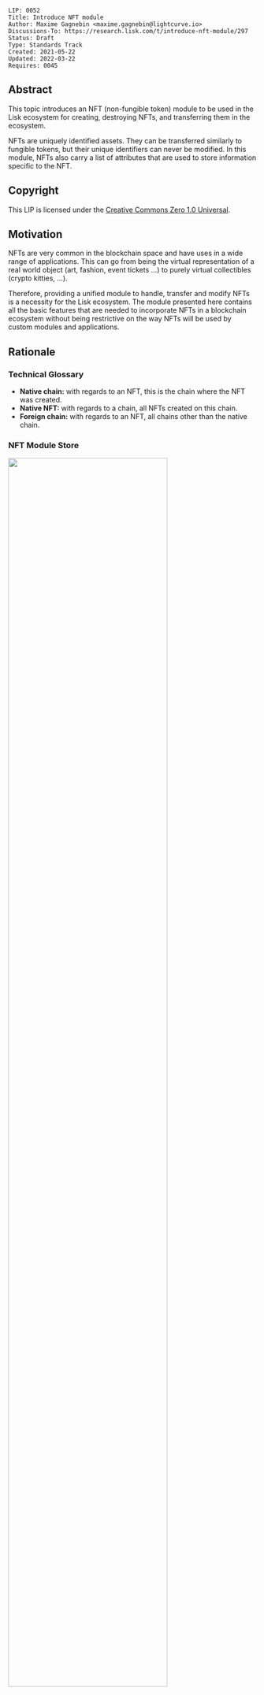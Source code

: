 ```
LIP: 0052
Title: Introduce NFT module
Author: Maxime Gagnebin <maxime.gagnebin@lightcurve.io>
Discussions-To: https://research.lisk.com/t/introduce-nft-module/297
Status: Draft
Type: Standards Track
Created: 2021-05-22
Updated: 2022-03-22
Requires: 0045
```

## Abstract

This topic introduces an NFT (non-fungible token) module to be used in the Lisk ecosystem for creating, destroying NFTs, and transferring them in the ecosystem.

NFTs are uniquely identified assets. They can be transferred similarly to fungible tokens, but their unique identifiers can never be modified. In this module, NFTs also carry a list of attributes that are used to store information specific to the NFT.

## Copyright

This LIP is licensed under the [Creative Commons Zero 1.0 Universal](https://creativecommons.org/publicdomain/zero/1.0/).

## Motivation

NFTs are very common in the blockchain space and have uses in a wide range of applications. This can go from being the virtual representation of a real world object (art, fashion, event tickets ...) to purely virtual collectibles (crypto kitties, ...).

Therefore, providing a unified module to handle, transfer and modify NFTs is a necessity for the Lisk ecosystem. The module presented here contains all the basic features that are needed to incorporate NFTs in a blockchain ecosystem without being restrictive on the way NFTs will be used by custom modules and applications.

## Rationale

### Technical Glossary

- **Native chain:** with regards to an NFT, this is the chain where the NFT was created.
- **Native NFT:** with regards to a chain, all NFTs created on this chain.
- **Foreign chain:** with regards to an NFT, all chains other than the native chain.

### NFT Module Store

<img src="lip-0052/nft_module_store.png" width="80%">

_Figure 1: The NFT module store is divided into 5 substores. All NFTs held by users are stored sequentially in the user substore with keys given by the user address and the NFT ID._

#### NFT Store

The NFT store contains entries for all NFTs present on the chain, as well as entries for all native NFTs that have been sent cross-chain. Each entry contains three properties, the owner, the locking module ID and the attributes of the NFT. The owner can either be a 20 bytes user address or a 4 bytes chain ID. In the latter case, the token is a native token that has been sent cross-chain and is escrowed.

The locking module property stores the information regarding the locking status of the NFT. If the NFT is unlocked, this property will have the value `NFT_NOT_LOCKED`, whereas if the NFT is locked, this property will store the locking module name.

Lastly, the NFT stores an attribute property which can be used by custom applications to store information about the NFT, or modify interactions with the NFT.

#### User Substore

In the proposed solution, all NFTs associated with a given address are stored sequentially in the user substore part of the state. In this way, getting all NFTs of a given account can be done efficiently. This is in contrast to specifications (like [ERC 721](https://github.com/ethereum/EIPs/blob/master/EIPS/eip-721.md) without optional extensions) where the NFT owner is only stored as one of the NFTs properties. We think that this feature is useful in an account based blockchain ecosystem and the user substore is designed accordingly.

### NFT Identifier

To identify NFTs in the Lisk ecosystem, we introduce the NFT ID, a unique NFT identifier in the ecosystem. It is a 16-byte concatenation of the [chain ID][research:chain-registration] of the chain creating the token, and the serializations of a collection integer, chosen when the token is created, and an index which is automatically assigned to the new NFT.

This allows chains to define multiple sets of NFTs, each identified by their respective collection. Each collection can then easily have its own attribute schema and custom logic. For example, an art NFT exchange could have a different collection per artist. The index being then the unique integer associated with each art piece of this artist.

### Cross-chain NFT Transfer

To allow cross-chain transfers of NFTs, we define a specific command which makes use of the [Interoperability module][research:base-interoperability] and creates a [cross-chain message][research:ccm] with the relevant information. When sending NFTs cross-chain, it is crucial that every chain can correctly escrow its native tokens sent to other chains. In this way, a native NFT can never be created by a foreign chain and sent across the ecosystem. When receiving non-native NFTs on a chain, users can query this NFT's native chain to make sure that the NFT is properly escrowed.

#### Transfer To and From the Native Chain

These specifications only allow NFTs to be transferred to and from their native chain. In particular, this means that a token created on chain A cannot be transferred directly from chain B to chain C. This is required to allow the native chain to maintain correctly escrowed NFTs.

### Attributes

Each NFT is stored with an attribute property. This property is a byte sequence that is not deserialized by the NFT module. Each custom module using an NFT collection should define schemas to serialize and deserialize the attribute property of NFTs of their collection.

When an NFT is sent to another chain, the attributes property of the NFT can be modified according to specifications set on the receiving chain. For this reason, custom modules specifying an NFT collection must also implement the behavior to adopt when an NFT is returned with a modified attributes property. This custom behavior will compare the returned attributes with the ones stored with the escrowed NFT. If the returned NFT has an empty attribute, the native chain will restore the attributes as stored, this can be used to save on cross-chain messages size when returning non-modified NFTs to their native chains.

### Protocol Logic for Other Modules

The NFT module provides the following functions to modify the NFT state. Any other modules should use those functions to modify the NFT state. The NFT state should never be modified from outside the module without using one of the provided functions as this could result in unexpected behavior and could cause an improper state transition.

#### create

This function is used to create a new NFT. The NFT will always be native to the chain creating it. The index of the created NFT will be the next available index, as specified by the max index corresponding to the collection.

#### destroy

This function is used to destroy NFTs. The NFT will be removed from the NFT store and cannot be retrieved. The use of this function is limited to destroying native NFTs.

#### transfer

This function is used to transfer ownership of NFTs within one chain.

#### transferCrossChain

This function is used to transfer ownership of NFTs across chains in the Lisk ecosystem.

#### lock

This function is used to lock an NFT to a `module` name. A locked NFT cannot be transferred (within the chain or across chains). This can be useful, for example, when the NFT is used as a deposit for a service. A `module` name is specified both when locking and unlocking the NFT, thus preventing NFTs being accidentally locked and unlocked by different modules.

#### unlock

This function is used to unlock an NFT that was locked with a given `module` name.

#### setAttributes

This function is used to modify the attributes of NFTs. Each custom module can define the rules surrounding modifying NFT attributes and should call this function. This function will be executed even if the NFT is locked.

#### recover

This function should only be called by the Interoperability module to trigger the recovery of NFTs escrowed to terminated chains.

## Specification

### Constants and Notations

The following constants are used throughout the document:

| Name                                   | Type   | Value             |
| -------------------------------------- | ------ | ----------------- |
| **Interoperability Constants**         |        |                   |
| `MAINCHAIN_ID`                         | bytes  | 0x 00 00 00 00    |
| **NFT Module Constants**               |        |                   |
| `MODULE_NAME_NFT`                      | string | "nft"             |
| `COMMAND_NAME_TRANSFER`                | string | "transfer"        |
| `COMMAND_NAME_CROSS_CHAIN_TRANSFER`    | string | TBD               |
| `CROSS_CHAIN_COMMAND_NAME_TRANSFER`    | string | TBD               |
| `CHAIN_ID_ALIAS_NATIVE`                | bytes  | 0x 00 00 00 00    |
| `NFT_NOT_LOCKED`                       | string | `MODULE_NAME_NFT` |
| `MAX_BYTE_LENGTH_ATTRIBUTES`           | uint32 | 9 \* 1024         |
| `CCM_STATUS_OK`                        | uint32 | 0                 |
| `CCM_STATUS_NFT_NOT_SUPPORTED`         | uint32 | 64                |
| `CCM_STATUS_NFT_PROTOCOL_VIOLATION`    | uint32 | 65                |
| **Store Constants**                    |        |                   |
| `SUBSTORE_PREFIX_NFT`                  | bytes  | 0x00 00           |
| `SUBSTORE_PREFIX_USER`                 | bytes  | 0x80 00           |
| `SUBSTORE_PREFIX_COLLECTION`           | bytes  | 0xc0 00           |
| `SUBSTORE_PREFIX_AVAILABLE_COLLECTION` | bytes  | 0xd0 00           |
| `SUBSTORE_KEY_LENGTH_NFT`              | uint32 | 16                |
| **General Constants**                  |        |                   |
| `ADDRESS_LENGTH`                       | uint32 | 20                |
| `MIN_MODULE_NAME_LENGTH`               | uint32 | 1                 |
| `MAX_MODULE_NAME_LENGTH`               | uint32 | 32                |
| `NFT_ID_LENGTH`                        | uint32 | 16                |
| `CHAIN_ID_LENGTH`                      | uint32 | 4                 |
| `EMPTY_BYTES`                          | bytes  | ""                |

### Event Names and Results

| Name                           | Type   | Value             | Description                                                          |
| ------------------------------ | ------ | ----------------- | -------------------------------------------------------------------- |
| **Names**                      |        |                   |                                                                      |
| `EVENT_NAME_CREATE_NFT_ENTRY`  | string | "createNFTEntry"  | Name of the event emitted during token NFT substore entry creation.  |
| `EVENT_NAME_DELETE_NFT_ENTRY`  | string | "deleteNFTEntry"  | Name of the event emitted during token NFT substore entry deletion.  |
| `EVENT_NAME_CREATE_USER_ENTRY` | string | "createUserEntry" | Name of the event emitted during token user substore entry creation. |
| `EVENT_NAME_DELETE_USER_ENTRY` | string | "deleteUserEntry" | Name of the event emitted during token user substore entry deletion. |
| **Result codes**               |        |                   |                                                                      |
| `RESULT_SUCCESSFUL`            | uint32 | 0                 | Successful result code for events.                                   |

### Type Definitions

| Name      | Type   | Validation                                                                                | Description                   |
| --------- | ------ | ----------------------------------------------------------------------------------------- | ----------------------------- |
| `Address` | bytes  | Must be of length `ADDRESS_LENGTH`.                                                       | Address of an account.        |
| `Module`  | string | Must be of length at least `MIN_MODULE_NAME_LENGTH` and at most `MAX_MODULE_NAME_LENGTH`. | Used for identifying modules. |
| `NFTID`   | bytes  | Must be of length `NFT_ID_LENGTH`.                                                        | Used for NFT identifiers.     |
| `ChainID` | bytes  | Must be of length `CHAIN_ID_LENGTH`.                                                      | Used for chain identifiers.   |

#### uint32be Function

The function `uint32be(x)` returns the big endian uint32 serialization of an integer `x`, with `0 <= x < 2^32`. This serialization is always 4 bytes long.

#### uint64be Function

The function `uint64be(x)` returns the big endian uint64 serialization of an integer `x`, with `0 <= x < 2^64`. This serialization is always 8 bytes long.

#### length Function

In this LIP, `length(byteSequence)` returns the length in bytes of `byteSequence`.

#### Logic from Other Modules

Calling a function `fct` from the [Interoperability module][research:base-interoperability] is represented by `Interoperability.fct(required inputs)`.

### NFT Identification

All NFTs in the ecosystem are identified by the three values `chainID`, `collection` and `index`.

- `chainID` is always the chain ID of the chain that created the NFT,
- `collection` is an integer specified at NFT creation,
- `index` is assigned at NFT creation to the next available index in the collection.

In this LIP, the NFT identifier `nftID` is a 16-byte concatenation of the ID of the NFT native chain and the serializations of `collection` and `index`: `nftID = chainID + uint32be(collection) + uint64be(index)`. This is for example used in all input formats for the module's exposed logics. This allows the exposed logic interfaces to be simple and uniform. This choice follows a potential way how the module could be implemented in JavaScript, the same behavior could be implemented with a named tuple in Python.

#### NFT ID and Native NFT

The NFTs on their native chain have the `chainID` part of the `nftID` equal to `CHAIN_ID_ALIAS_NATIVE`. The same NFT in other chains would be identified by `chainID = nativeChainID`, `nativeChainID` being the chain ID of the chain where the NFT was created.

#### Supported NFTs

The NFT module contains a function used when receiving cross-chain NFT transfers to assert the support for non-native NFTs. It should return a boolean, depending on the configuration of the NFT module. For the rest of this LIP, this function is written `NFTSupported(nftID)`.

### NFT Module Store

The store keys and schemas for value serialization of the NFT store are set as follows:

#### NFT Substore

- The substore prefix is set to `SUBSTORE_PREFIX_NFT`.
- Each store key is an NFT ID: `nftID`.
- Each store value is the serialization of an object following `NFTStoreSchema`.

```java
NFTStoreSchema = {
    "type": "object",
    "required": [
        "owner",
        "lockingModule",
        "attributes"
    ],
    "properties": {
        "owner": {
            "dataType": "bytes",
            "fieldNumber": 1
        },
        "lockingModule": {
            "dataType": "string",
            "minLength": MIN_MODULE_NAME_LENGTH,
            "maxLength": MAX_MODULE_NAME_LENGTH,
            "pattern": "^[a-zA-Z0-9]*$]",
            "fieldNumber": 2
        },
        "attributes": {
            "dataType": "bytes",
            "maxLength": MAX_BYTE_LENGTH_ATTRIBUTES,
            "fieldNumber": 3
        }
    }
}
```

#### User Substore

- The substore prefix is set to `SUBSTORE_PREFIX_USER`.
- Each store key is a concatenation of an address and a NFT ID: `address + nftID`.
- Each store value is the serialization of an object following `userStoreSchema`.

```java
userStoreSchema = {
    "type": "object",
    "required": ["exists"],
    "properties": {
        "exists": {
            "dataType": "boolean",
            "fieldNumber": 1
        }
    }
}
```

#### Collection Substore

- The substore prefix is set to `SUBSTORE_PREFIX_COLLECTION`.
- Each store key is a collection: `uint32be(collection)`.
- Each store value is the serialization of an object following `collectionStoreSchema`.

```java
collectionStoreSchema = {
    "type": "object",
    "required": ["nextAvailableIndex"],
    "properties": {
        "nextAvailableIndex": {
            "dataType": "uint64",
            "fieldNumber": 1
        }
    }
}
```

#### Available Collection Substore

- The substore prefix is set to `SUBSTORE_PREFIX_AVAILABLE_COLLECTION`.
- Each store key is the empty bytes.
- Each store value is the serialization of an object following `availableCollectionStoreSchema`.

```java
availableCollectionStoreSchema = {
    "type": "object",
    "required": ["nextAvailableCollection"],
    "properties": {
        "nextAvailableCollection": {
            "dataType": "uint32",
            "fieldNumber": 1
        }
    }
}
```

#### Store Notation

For the rest of this proposal:

- Let `NFTStore(nftID)` be the NFT substore entry with store key `nftID`.
- Let `userStore(address, nftID)` be the user substore entry with store key `address + nftID`.
- Let `collectionStore(collection)` be the collection substore entry with store key `uint32be(collection)`.
- Let `nextAvailableCollection` be the `nextAvailableCollection` property of the entry of the available collection substore.

### Commands

The module provides the following commands to modify the NFT store.

#### NFT Transfer

Transactions executing this command have:

- `module = MODULE_NAME_NFT`
- `command = COMMAND_NAME_TRANSFER`

##### Parameters Schema

The `params` property of an NFT transfer transaction follows the schema `NFTTransferParamsSchema`.

```java
NFTTransferParamsSchema = {
    "type": "object",
    "required": [
        "nftID",
        "recipientAddress"
    ],
    "properties": {
        "nftID": {
            "dataType": "bytes",
            "length": NFT_ID_LENGTH,
            "fieldNumber": 1,
        },
        "recipientAddress": {
            "dataType": "bytes",
            "length": ADDRESS_LENGTH,
            "fieldNumber": 2
        }
    }
}
```

##### Verification

```python
def verify(trs: Transaction) -> None:

    senderAddress = SHA256(trs.senderPublicKey)[:ADDRESS_LENGTH]
    nftID = trs.params.nftID
    recipientAddress = trs.params.recipientAddress

    if NFTStore(nftID).lockingModule != NFT_NOT_LOCKED:
        raise Exception("NFT is locked.")

    if NFTStore(nftID).owner != senderAddress:
        raise Exception("Sender is not the NFT owner.")

```

##### Execution

```python
def execute(trs: Transaction) -> None:

    senderAddress = SHA256(trs.senderPublicKey)[:ADDRESS_LENGTH]
    nftID = trs.params.nftID
    recipientAddress = trs.params.recipientAddress

    deleteUserEntry(senderAddress, nftID)
    createUserEntry(recipientAddress, nftID)
    NFTStore(nftID).owner = recipientAddress
```

Here, deleteUserEntry and createUserEntry are internal functions that respectively delete and create an entry in the user substore.

#### Cross-chain NFT Transfer

Transactions executing this command have:

- `module = MODULE_NAME_NFT`
- `command = COMMAND_NAME_CROSS_CHAIN_TRANSFER`

##### Parameters Schema

The `params` property of a cross-chain NFT transfer transaction follows the schema `crossChainTransferParamsSchema`.

```java
crossChainTransferParamsSchema = {
    "type": "object",
    "required": [
        "nftID",
        "receivingChainID",
        "recipientAddress",
        "messageFee"
    ],
    "properties": {
        "nftID": {
            "dataType": "bytes",
            "length": NFT_ID_LENGTH,
            "fieldNumber": 1,
        },
        "receivingChainID": {
            "dataType": "bytes",
            "length": CHAIN_ID_LENGTH,
            "fieldNumber": 2
        },
        "recipientAddress": {
            "dataType": "bytes",
            "length": ADDRESS_LENGTH,
            "fieldNumber": 3
        },
        "messageFee": {
            "dataType": "uint64",
            "fieldNumber": 4
        }
    }
}
```

##### Verification

```python
def verify(trs: Transaction) -> None:

    chainID = nftID[:CHAIN_ID_LENGTH]

    if chainID not in [CHAIN_ID_ALIAS_NATIVE, receivingChainID]:
        raise Exception("NFT must be native to either to the mainchain or receiving chain.")
```

##### Execution

```python
def execute(trs: Transaction) -> None:

    senderAddress = SHA256(trs.senderPublicKey)[:ADDRESS_LENGTH]
    nftID = trs.params.nftID
    receivingChainID = trs.params.receivingChainID
    recipientAddress = trs.params.recipientAddress
    messageFee = trs.params.messageFee

    transferCrossChain(
        senderAddress,
        receivingChainID,
        recipientAddress,
        nftID,
        messageFee,
        True
    )
```

Here, transferCrossChain function transfers ownership of NFTs across chains in the Lisk ecosystem.

### Executing Cross-chain Messages

#### Cross-chain NFT Transfer Message

Cross-chain messages executing this cross-chain command have:

- `module = MODULE_NAME_NFT`,
- `crossChainCommand = CROSS_CHAIN_COMMAND_NAME_TRANSFER`

##### Message Parameters Schema

The `params` property of cross-chain NFT transfers follows the `crossChainTransferMessageParamsSchema`.

```java
crossChainTransferMessageParamsSchema = {
    "type": "object",
    "required": [
        "nftID",
        "senderAddress"
        "recipientAddress",
        "attributes"
    ],
    "properties": {
        "nftID": {
            "dataType": "bytes",
            "length": NFT_ID_LENGTH,
            "fieldNumber": 1,
        },
        "senderAddress": {
            "dataType": "bytes",
            "length": ADDRESS_LENGTH,
            "fieldNumber": 2
        },
        "recipientAddress": {
            "dataType": "bytes",
            "length": ADDRESS_LENGTH,
            "fieldNumber": 3
        },
        "attributes": {
            "dataType": "bytes",
            "maxLength": MAX_BYTE_LENGTH_ATTRIBUTES,
            "fieldNumber": 4
        }
    }
}
```

##### Verification

```python
def verify(ccu: Transaction, ccm: CCM) -> None:

nftID = ccm.params.nftID
chainID = nftID[:CHAIN_ID_LENGTH]
sendingChainID = ccm.sendingChainID
senderAddress = ccm.params.senderAddress
ownChainID = Interoperability.getOwnChainAccount().ID

if chainID not in [ownChainID, sendingChainID]
    raise Exception("NFT is not native to either the sending chain or the receiving chain.")

if chainID == ownChainID and NFTStore(nftID).owner != senderAddress
    raise Exception("Sender is not the NFT owner.")

if chainID == sendingChainID and NFTStore(nftID) exists:
    raise Exception("NFT substore entry already exists.")

```

##### Execution

When executing a cross-chain NFT transfer message `ccm`, the logic below is followed.

```python
def execute(ccu: Transaction, ccm: CCM) -> None:

    nftID = ccm.params.nftID
    chainID = nftID[:CHAIN_ID_LENGTH]
    sendingChainID = ccm.sendingChainID
    senderAddress = ccm.params.senderAddress
    recipientAddress = ccm.params.recipientAddress
    receivedAttributes = ccm.params.attributes
    ownChainID = Interoperability.getOwnChainAccount().ID
    storedAttributes = NFTStore(nftID).attributes
    collection = nftID[5:8]

    if chainID == ownChainID:
        if ccm.status == CCM_STATUS_OK:
        newAttributes = getNewAttributes(collection, storedAttributes, receivedAttributes)
        newOwner = recipientAddress
        else:
        newAttributes = storedAttributes
        newOwner = senderAddress
    NFTStore(nftID).owner = newOwner
    NFTStore(nftID).attributes = newAttributes
    createUserEntry(newOwner, nftID)

    else: # chainID == sendingChainID
        if NFTSupported(nftID) == FALSE:
            if (ccm.fee >= MIN_RETURN_FEE * length(ccm)
                and ccm.status == CCM_STATUS_OK):
                Interoperability.error(ccm, CCM_STATUS_NFT_NOT_SUPPORTED)
            stop ccm execution
        if ccm.status == CCM_STATUS_OK:
            createNFTEntry(nftID, recipientAddress, receivedAttributes)
            createUserEntry(recipientAddress, nftID)
        else:
            createNFTEntry(nftID, senderAddress, receivedAttributes)
            createUserEntry(senderAddress, nftID)

```

### Events

#### createNFTEntry

This event has `name = EVENT_NAME_CREATE_NFT_ENTRY`, and is emitted when the createNFTEntry function is called.

##### Topics

- ``: bla bla.
- ``: bla bla.

##### Data

```java
createNFTEntryDataSchema = {
    "type": "object",
    "required": [
        "",
        "",
        ""
    ]
    "properties": {
    }
}
```

#### deleteNFTEntry

This event has `name = EVENT_NAME_DELETE_NFT_ENTRY`, and is emitted when the deleteNFTEntry function is called.

##### Topics

- ``: bla bla.
- ``: bla bla.

##### Data

```java
createNFTEntryDataSchema = {
    "type": "object",
    "required": [
        "",
        "",
        ""
    ]
    "properties": {
    }
}
```

#### createUserEntry

This event has `name = EVENT_NAME_CREATE_USER_ENTRY`, and is emitted when the createUserEntry function is called.

##### Topics

- ``: bla bla.
- ``: bla bla.

##### Data

```java
createNFTEntryDataSchema = {
    "type": "object",
    "required": [
        "",
        "",
        ""
    ]
    "properties": {
    }
}
```

#### deleteUserEntry

This event has `name = EVENT_NAME_DELETE_USER_ENTRY`, and is emitted when the deleteUserEntry function is called.

##### Topics

- ``: bla bla.
- ``: bla bla.

##### Data

```java
createNFTEntryDataSchema = {
    "type": "object",
    "required": [
        "",
        "",
        ""
    ]
    "properties": {
    }
}
```

### Internal Functions

#### createNFTEntry

```python
def createNFTEntry(
    nftID: NFTID,
    address: Address,
    givenAttributes: bytes
    ) -> None:

    create substore entry with
        substorePrefix = STORE_PREFIX_NFT
        key =  nftID
        value = encode(
            schema = NFTStoreSchema,
            object = {
            "owner": address,
            "lockingModule": NFT_NOT_LOCKED,
            "attributes": givenAttributes
            }
        )

    emitEvent(
        module = MODULE_NAME_NFT,
        name = EVENT_NAME_CREATE_NFT_ENTRY,
        data = {
            "address": address,
            "nftID": nftID,
            "givenAttributes": givenAttributes,
            "result": RESULT_SUCCSESSFUL
        },
        topics = [TODO:]
    )
```

#### deleteNFTEntry

```python
def deleteNFTEntry(
    nftID: NFTID
    ) -> None:

    delete substore entry with
        substorePrefix = STORE_PREFIX_NFT
        key = nftID

    emitEvent(
        module = MODULE_NAME_NFT,
        name = EVENT_NAME_DELETE_NFT_ENTRY,
        data = {
            TODO:
        },
        topics = [TODO:]
    )
```

#### createUserEntry

```python
def createUserEntry(
    address: Address,
    nftID: NFTID
    ) -> None:

    create substore entry with
        substorePrefix = SUBSTORE_PREFIX_USER
        key = address + nftID
        value = encode(
            schema = userStoreSchema,
            object = {
               "exists": True
            }
        )

    emitEvent(
        module = MODULE_NAME_NFT,
        name = EVENT_NAME_CREATE_USER_ENTRY,
        data = {
            TODO:
        },
        topics = [TODO:]
    )
```

#### deleteUserEntry

```python
def deleteUserEntry(
    address: Address,
    nftID: NFTID
    ) -> None:

    delete substore entry with
        substorePrefix = STORE_PREFIX_USER
        key = address + nftID

    emitEvent(
        module = MODULE_NAME_NFT,
        name = EVENT_NAME_DELETE_USER_ENTRY,
        data = {
            TODO:
        },
        topics = [TODO:]
    )
```

#### canonicalNFTID

```python
def canonicalNFTID(
    nftID: NFTID
    ) -> bytes:

    chainID = nftID[:CHAIN_ID_LENGTH]
    collectionBytes = nftID[5:8]
    indexBytes = nftID[9:16]

    if chainID == Interoperability.getOwnChainAccount().ID:
        return CHAIN_ID_ALIAS_NATIVE + collectionBytes + indexBytes
    else:
        return nftID
```

This function will return the input `nftID` in the case `interoperabiliby.getOwnChainAccount()` cannot be called.

### NFT Attributes

For all NFT collections, native chains must implement the function `getNewAttributes(collection, storedAttributes, receivedAttributes)` which is used whenever an NFT from this collection is received from another chain. The function `getNewAttributes` must always return a byte array of length at most `MAX_BYTE_LENGTH_ATTRIBUTES` bytes.

For all values of `collection` and `storedAttributes`, this function must be defined as `getNewAttributes(collection, storedAttributes, EMPTY_BYTES) = storedAttributes`.

This function's default behavior is to always overwriting the received attributes with the ones in the NFT substore:

```python
defaultGetNewAttributes(collection, storedAttributes, receivedAttributes):
    return storedAttributes
```

### Genesis Block Processing

#### Genesis Assets Schema

```java
genesisNFTStoreSchema = {
    "type": "object",
    "required": [
        "NFTSubstore",
        "collectionSubstore",
        "availableLocalIDSubstore",
        "terminatedEscrowSubstore"
    ],
    "properties": {
        "NFTSubstore": {
            "type": "array",
            "fieldNumber": 1,
            "items": {
                "type": "object",
                "required": [
                    "NFTID",
                    "owner",
                    "lockingModuleID",
                    "attributes"
                ],
                "properties": {
                    "NFTID": {
                        "type": "object",
                        "fieldNumber": 1,
                        "required": ["chainID", "collection", "index"],
                        "properties": {
                            "chainID": {
                                "dataType": "uint32",
                                "fieldNumber": 1
                            },
                            "collection": {
                                "dataType": "uint32",
                                "fieldNumber": 2
                            },
                            "index": {
                                "dataType": "uint32",
                                "fieldNumber": 3
                            }
                        }
                    },
                    "owner": {
                        "dataType": "bytes",
                        "fieldNumber": 2
                    },
                    "lockingModuleID": {
                        "dataType": "string",
                        "fieldNumber": 3
                    },
                    "attributes": {
                        "dataType": "bytes",
                        "fieldNumber": 4
                    }
                }
            }
        },
        "collectionSubstore": {
            "type": "array",
            "fieldNumber": 2,
            "items": {
                "type": "object",
                "required": ["collection", "nextAvailableIndex"],
                "properties": {
                    "collection": {
                        "dataType": "uint32",
                        "fieldNumber": 1
                    },
                    "nextAvailableIndex": {
                        "dataType": "uint64",
                        "fieldNumber": 2
                    }
                }
            }
        },
        "availableCollectionSubstore": {
            "dataType": "uint32",
            "fieldNumber": 3
        },
        "terminatedEscrowSubstore": {
            "type": "array",
            "fieldNumber": 4,
            "items": {
                "type": "uint32"
            }
        }
    }
}
```

#### Genesis State Initialization

During the genesis state initialization stage, the following steps are executed. If any step fails, the block is discarded and has no further effect.

Let `genesisBlockAssetBytes` be the `data` bytes included in the block assets for the NFT module and let `genesisBlockAssetObject` be the deserialization of `genesisBlockAssetBytes` according to the `genesisNFTStoreSchema` schema, given above.

- Initial checks:

  - Across all elements of the `NFTSubstore` array, all values given for `NTFID` must be unique.
  - For all elements of the `NFTSubstore` array, values given for `owner` must have either length 20 (representing a user address) or 4 (representing a chain ID).
  - The `NFTSubstore` must be in lexicographical order of `owner`.
    - For a given `owner`, the entries must be in ascending order of `tokenID.chainID`.
    - For a given `owner` and `tokenID.chainID`, the entries must be in ascending order of `tokenID.collection`.
    - For a given `owner`, `tokenID.chainID` and `tokenID.collection` the entries must be in ascending order of `tokenID.index`.
  - For all elements of the `NFTSubstore` array, if the value of `owner` has length 4 (representing an escrowed NFT) then the corresponding `NFTID.chainID` must equal `CHAIN_ID_ALIAS_NATIVE`.
  - For all elements of the `NFTSubstore` array, if the value of `attributes` must have length less than or equal to `MAX_BYTE_LENGTH_ATTRIBUTES`.
  - Accross all element of the `collectionSubstore` array, all values given for `collection` must be unique.
  - The `collectionSubstore` array must be in ascending order of `collection`.
  - In the `terminatedEscrowSubstore` array, each element must be unique (appears at most once).
  - The `terminatedEscrowSubstore` array must be in ascending order.

- For each entry `NFTEntry` in `genesisBlockAssetObject.NFTSubstore`, create an entry in the NFT substore with:

  ```python
  storeKey = uint32be(NFTEntry.NFTID.chainID) || uint32be(NFTEntry.NFTID.collection) || uint64be(NFTEntry.NFTID.index)
  storeValue = {"owner": NFTEntry.owner,
                "lockingModuleID": NFTEntry.lockingModuleID,
                "attributes": NFTEntry.attributes
               } serialized using NFTStoreSchema.
  ```

  Further, if `NFTEntry.owner` has length 20, create an entry in the user substore with:

  ```python
  storeKey = NFTEntry.owner || uint32be(NFTEntry.NFTID.chainID) || uint32be(NFTEntry.NFTID.collection) || uint64be(NFTEntry.NFTID.index)
  storeValue = {"exists": True} serialized using userStoreSchema.
  ```

- For each entry `collectionEntry` in `genesisBlockAssetObject.collectionSubstore`, create an entry in the collection substore with:

  ```python
  storeKey = uint32be(collectionEntry.collection)
  storeValue = {"nextAvailableIndex": collectionEntry.nextAvailableIndex} serialized using collectionStoreSchema.
  ```

- Create an entry in the available collection substore with:

  ```python
  storeKey = EMPTY_BYTES
  storeValue = {"nextAvailableCollection": genesisBlockAssetObject.availableCollectionSubstore}
               serialized using availableCollectionStoreSchema.
  ```

- For each entry `terminatedChainID` in `genesisBlockAssetObject.terminatedEscrowSubstore`, create an entry in the terminated escrow substore with:
  ```python
  storeKey = uint32be(terminatedChainID)
  storeValue = {"escrowTerminated": True} serialized using terminatedEscrowStoreSchema.
  ```

Once the module store is initialized, its validity is attested asserting that the function below returns `True`.

```python
NFTStoreValid():
    existingIndex = {}
    for storeKey a store key in NFT substore:
        chainID = storeKey[0:4] # Part of the key corresponding to the chain ID of the NFT
        collection = storeKey[4:8] # Part of the key corresponding to the collection of the NFT
        index = storeKey[8:12] # Part of the key corresponding to the index of the NFT
        if chainID == CHAIN_ID_ALIAS_NATIVE:
            existingIndex[collection] = max{existingIndex[collection], index}

    # Check that all existing indices are smaller than the next available index for the collection
    for collection in existingIndex:
        if (collectionStore(collection) does not exist
            or collectionStore(collection).nextAvailableIndex <= existingIndex[collection]):
            return False

    # Check that the largest existing collection is smaller than the recorded available collection
    maxCollection = max key of the existingIndex dictionary, -1 if existingIndex is empty
    # Recall that nextAvailableCollection is used as the value of the available collection substore
    if nextAvailableCollection <= maxCollection:
        return False

    return True
```

### Protocol Logic for Other Modules

#### getAttributes

This function returns the attributes of an NFT.

```python
def getAttributes(
    nftID: NFTID
    ) -> bytes:

    nftID = canonicalNFTID(nftID)

    if NFTStore(nftID) does not exist:
        raise Exception("NFT substore entry does not exist.")
    else:
        return NFTStore(nftID).attributes
```

#### getLockingModule

This function returns the locking status of an NFT.

```python
def getLockingModule(
    nftID: NFTID
    ) -> string:

    nftID = canonicalNFTID(nftID)
    if NFTStore(nftID) does not exist:
        raise Exception("NFT substore entry does not exist.")
    else:
        return NFTStore(nftID).lockingModule
```

#### getNFTowner

This function returns the owner of an NFT.

```python
def getNFTowner(
    nftID: NFTID
    ) -> Address:

    nftID = canonicalNFTID(nftID)
    if NFTStore(nftID) does not exist:
        raise Exception("NFT substore entry does not exist.")
    else:
        return NFTStore(nftID).owner
```

#### getNextAvailableIndex

This function returns the max index of a collection.

```python
def getNextAvailableIndex(
    collection: uint32
    ) -> uin64:

    if collectionStore(collection) does not exist:
        raise Exception("Collection substore entry does not exist.")
    else:
        return collectionStore(collection).nextAvailableIndex
```

#### getNextAvailableCollection

This function returns the next available collection.

```python
def getNextAvailableCollection() -> uint32:
    return nextAvailableCollection
```

#### create

This function creates an NFT.

```python
def create(
    address: Address,
    collection: uint32,
    attributes: bytes
    ) -> None:

    if (length(attributes) > MAX_BYTE_LENGTH_ATTRIBUTES bytes):
        raise Exception("Atrributes exceeds the maximum byte length.")

    if collectionStore(collection) does not exist:
        raise Exception("Collection substore entry does not exist.")

    index = collectionStore(collection).nextAvailableIndex
    nftID = {"chainID": CHAIN_ID_ALIAS_NATIVE,
            "collection": collection,
            "index": index}
    createNFTEntry(nftID, address, attributes)
    createUserEntry(address, nftID)
    collectionStore(collection).nextAvailableIndex += 1

    TODO: EMITEVENT
```

#### destroy

This function destroys an NFT.

```python
def destroy(
    nftID: NFTID
    ) -> None:

    nftID = canonicalNFTID(nftID)
    if nftID.chainID != CHAIN_ID_ALIAS_NATIVE:
        raise Exception("NFT is not native.")

    if NFTStore(nftID) does not exist:
        raise Exception("NFT substore entry does not exist.")

    address = NFTStore(nftID).owner
    deleteNFTEntry(nftID)
    deleteUserEntry(address, nftID)

    TODO: EMITEVENT
```

#### initializeCollection

This function creates a new collection substore entry.

```python
def initializeCollection(
    collection: uint32
    ) -> None

    if collectionStore(collection) exists:
        raise Exception("Collection substore entry already exists.")
    else:
        create substore entry with
            substorePrefix = STORE_PREFIX_COLLECTION
            key = uint32be(collection)
            value = encode(
               schema = collectionStoreSchema,
                object = {
                   "nextAvailableIndex": 0
                }
            )

    if collection >= nextAvailableCollection:
        nextAvailableCollection = collection + 1
    return collection

    TODO: EMITEVENT
```

#### transfer

This function transfers ownership of NFTs within one chain.

```python
def transfer(
    senderAddress: Address,
    recipientAddress: Address,
    nftID: NFTID
) -> None:

    nftID = canonicalNFTID(nftID)

    if NFTStore(nftID).lockingModule != NFT_NOT_LOCKED
        raise Exception("NFT is locked.")

    if NFTStore(nftID).owner != senderAddress:
        raise Exception("Transfer not initiated by the NFT owner.")

    deleteUserEntry(senderAddress, nftID)
    createUserEntry(recipientAddress, nftID)
    NFTStore(nftID).owner = recipientAddress

    TODO: EMITEVENT
```

#### transferCrossChain

This function transfers ownership of NFTs across chains in the Lisk ecosystem.

```python
def transferCrossChain(
    senderAddress: Address,
    receivingChainID: ChainID,
    recipientAddress: Address,
    nftID: NFTID,
    messageFee: uint64,
    includeAttributes: bool
) -> None:

    nftID = canonicalNFTID(nftID)
    chainID = nftID[:CHAIN_ID_LENGTH]

    if chainID not in [CHAIN_ID_ALIAS_NATIVE, receivingChainID]:
        raise Exception("...")

    if NFTStore(nftID).lockingModuleID != NFT_NOT_LOCKED:
        raise Exception("NFT is locked.")

    if NFTStore(nftID).owner != senderAddress:
        raise Exception("Transfer not initiated by the NFT owner.")

    if includeAttributes == True:
        attributes = NFTStore(nftID).attributes
    else:
        attributes = EMPTY_BYTES

    messageParams = {
        "nftID": nftID,
        "senderAddress": senderAddress,
        "recipientAddress": recipientAddress,
        "attributes": attributes,
    }

    serializedParams = serialization of messageParams following
                      crossChainTransferMessageParams schema

    if Interoperability.send(senderAddress,
                             NFT_MODULE_ID,
                             CROSS_CHAIN_COMMAND_ID_TRANSFER,
                             receivingChainID,
                             messageFee,
                             CCM_STATUS_OK,
                             serializedParams):
        deleteUserEntry(address, nftID)
        if chainID == CHAIN_ID_ALIAS_NATIVE:
            NFTStore(nftID).owner = uint32be(receivingChainID)
            nftID.chainID = Interoperability.getOwnChainAccount().ID
        else:
            deleteNFTEntry(nftID)
    else:
        transferCrossChain fails

    TODO: EMITEVENT
```

#### lock

This function locks an NFT to a module.

```python
def lock(
    module: Module,
    nftID: NFTID
) -> None:

    nftID = canonicalNFTID(nftID)

    if NFTStore(nftID).lockingModule != NFT_NOT_LOCKED:
        raise Exception("NFT is already locked.")

    NFTStore(nftID).lockingModule = module

    emitPersistentEvent(
        module = MODULE_NAME_NFT,
        name = EVENT_NAME_LOCK,
        data = {
            "module": module,
            "nftID": nftID,
            "result": RESULT_SUCCESSFUL
        },
        topics = [TODO:]
)
```

#### unlock

This function unlocks an NFT that was locked to a module.

```python
def unlock(
    module: Module,
    nftID: NFTID
) -> None:

    nftID = canonicalNFTID(nftID)

    if NFTStore(nftID).lockingModule != module:
        raise Exception("Trying to unlock NFT via the module that didn't lock it.")

    NFTStore(nftID).lockingModule = NFT_NOT_LOCKED

    emitPersistentEvent(
        module = MODULE_NAME_NFT,
        name = EVENT_NAME_LOCK,
        data = {
            "module": module,
            "nftID": nftID,
            "result": RESULT_SUCCESSFUL
        },
        topics = [TODO:]
```

#### setAttributes

This function modifies the attributes of NFTs.

```python
def setAttributes(
    newAttributes: bytes,
    nftID: NFTID
) -> None:

    if NFTStore(nftID) does not exist:
        raise Exception("NFT substore entry does not exist.")

    if length(newAttributes) > MAX_BYTE_LENGTH_ATTRIBUTES:
        raise Exception("Atrributes exceeds the maximum byte length.")

    NFTStore(nftID).attributes = newAttributes

    TODO: EMITEVENT
```

#### recover

This function should only be called by the Interoperability module. It recovers NFTs escrowed to terminated chains.

```python
def recover(
    terminatedChainID: ChainID,
    module: Module,
    substorePrefix: bytes,
    storeKey: bytes,
    storeValue: bytes
) -> None:

    if (storePrefix != SUBSTORE_PREFIX_NFT:
        or length(storeKey) != STORE_KEY_LENGTH_NFT):
        recover fails

    chainID = first 4 bytes of storeKey deserialized as uint32be
    collection = bytes 5 to 8 of storeKey deserialized as uint32be
    index = last 8 bytes of storeKey deserialized as uint64be
    nftID = {"chainID": chainID, "collection": collection, "index": index}

    if (chainID != Interoperability.getOwnChainAccount().ID
        or NFTStore(nftID).owner != uint32be(terminatedChainID)
        or storeValue does not follow nftStoreSchema):
        recover fails
    nftValue = storeValue deserialized according to nftStoreSchema
    if length(nftValue.owner) != ADDRESS_LENGTH:
        recover fails

    NFTStore(nftID).owner = nftValue.owner
    storedAttributes = NFTStore(nftID).attributes
    newAttributes = nftValue.attributes
    NFTStore(nftID).attributes =  getNewAttributes(collection, storedAttributes, newAttributes)

    TODO: EMITEVENT
```

### Endpoints for Off-Chain Services

TBA

## Backwards Compatibility

Chains adding support for the NFT module specified in this document need to do so with a hard fork. This proposal does not imply a fork for the Lisk mainchain.

## Reference Implementation

TBA

[research:base-interoperability]: https://research.lisk.com/t/introduce-interoperability-module/290
[research:ccm]: https://research.lisk.com/t/cross-chain-messages/299
[research:ccu]: https://research.lisk.com/t/introduce-cross-chain-update-transactions/298
[research:chain-registration]: https://research.lisk.com/t/chain-registration/291
[research:sidechain-recovery]: https://research.lisk.com/t/sidechain-recovery-transactions/292
[research:token-module]: https://research.lisk.com/t/introduce-an-interoperable-token-module/295
